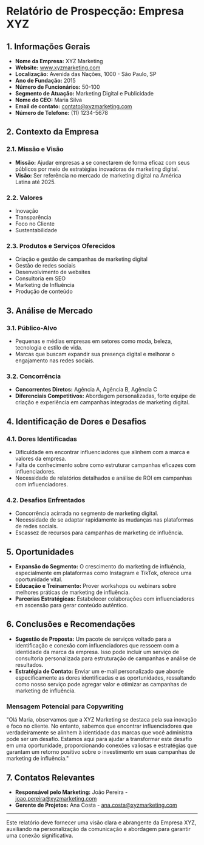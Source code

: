 # Relatório de Prospecção: Empresa XYZ

## 1. Informações Gerais

- **Nome da Empresa:** XYZ Marketing
- **Website:** www.xyzmarketing.com
- **Localização:** Avenida das Nações, 1000 - São Paulo, SP
- **Ano de Fundação:** 2015
- **Número de Funcionários:** 50-100
- **Segmento de Atuação:** Marketing Digital e Publicidade
- **Nome do CEO:** Maria Silva
- **Email de contato:** contato@xyzmarketing.com
- **Número de Telefone:** (11) 1234-5678

## 2. Contexto da Empresa

### 2.1. Missão e Visão
- **Missão:** Ajudar empresas a se conectarem de forma eficaz com seus públicos por meio de estratégias inovadoras de marketing digital.
- **Visão:** Ser referência no mercado de marketing digital na América Latina até 2025.

### 2.2. Valores
- Inovação
- Transparência
- Foco no Cliente
- Sustentabilidade

### 2.3. Produtos e Serviços Oferecidos
- Criação e gestão de campanhas de marketing digital
- Gestão de redes sociais
- Desenvolvimento de websites
- Consultoria em SEO
- Marketing de Influência
- Produção de conteúdo

## 3. Análise de Mercado

### 3.1. Público-Alvo
- Pequenas e médias empresas em setores como moda, beleza, tecnologia e estilo de vida.
- Marcas que buscam expandir sua presença digital e melhorar o engajamento nas redes sociais.

### 3.2. Concorrência
- **Concorrentes Diretos:** Agência A, Agência B, Agência C
- **Diferenciais Competitivos:** Abordagem personalizadas, forte equipe de criação e experiência em campanhas integradas de marketing digital.

## 4. Identificação de Dores e Desafios

### 4.1. Dores Identificadas
- Dificuldade em encontrar influenciadores que alinhem com a marca e valores da empresa.
- Falta de conhecimento sobre como estruturar campanhas eficazes com influenciadores.
- Necessidade de relatórios detalhados e análise de ROI em campanhas com influenciadores.

### 4.2. Desafios Enfrentados
- Concorrência acirrada no segmento de marketing digital.
- Necessidade de se adaptar rapidamente às mudanças nas plataformas de redes sociais.
- Escassez de recursos para campanhas de marketing de influência.

## 5. Oportunidades

- **Expansão do Segmento:** O crescimento do marketing de influência, especialmente em plataformas como Instagram e TikTok, oferece uma oportunidade vital.
- **Educação e Treinamento:** Prover workshops ou webinars sobre melhores práticas de marketing de influência.
- **Parcerias Estratégicas:** Estabelecer colaborações com influenciadores em ascensão para gerar conteúdo autêntico.

## 6. Conclusões e Recomendações

- **Sugestão de Proposta:** Um pacote de serviços voltado para a identificação e conexão com influenciadores que ressoem com a identidade da marca da empresa. Isso pode incluir um serviço de consultoria personalizada para estruturação de campanhas e análise de resultados.
- **Estratégia de Contato:** Enviar um e-mail personalizado que aborde especificamente as dores identificadas e as oportunidades, ressaltando como nosso serviço pode agregar valor e otimizar as campanhas de marketing de influência.

### Mensagem Potencial para Copywriting
"Olá Maria, observamos que a XYZ Marketing se destaca pela sua inovação e foco no cliente. No entanto, sabemos que encontrar influenciadores que verdadeiramente se alinhem à identidade das marcas que você administra pode ser um desafio. Estamos aqui para ajudar a transformar este desafio em uma oportunidade, proporcionando conexões valiosas e estratégias que garantam um retorno positivo sobre o investimento em suas campanhas de marketing de influência."

## 7. Contatos Relevantes

- **Responsável pelo Marketing:** João Pereira - joao.pereira@xyzmarketing.com
- **Gerente de Projetos:** Ana Costa - ana.costa@xyzmarketing.com

---

Este relatório deve fornecer uma visão clara e abrangente da Empresa XYZ, auxiliando na personalização da comunicação e abordagem para garantir uma conexão significativa.